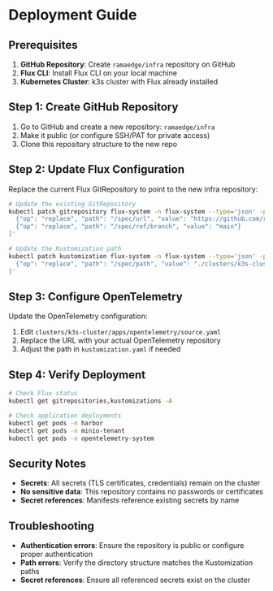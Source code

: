 # Deployment Guide

## Prerequisites

1. **GitHub Repository**: Create `ramaedge/infra` repository on GitHub
2. **Flux CLI**: Install Flux CLI on your local machine
3. **Kubernetes Cluster**: k3s cluster with Flux already installed

## Step 1: Create GitHub Repository

1. Go to GitHub and create a new repository: `ramaedge/infra`
2. Make it public (or configure SSH/PAT for private access)
3. Clone this repository structure to the new repo

## Step 2: Update Flux Configuration

Replace the current Flux GitRepository to point to the new infra repository:

```bash
# Update the existing GitRepository
kubectl patch gitrepository flux-system -n flux-system --type='json' -p='[
  {"op": "replace", "path": "/spec/url", "value": "https://github.com/ramaedge/infra.git"},
  {"op": "replace", "path": "/spec/ref/branch", "value": "main"}
]'

# Update the Kustomization path
kubectl patch kustomization flux-system -n flux-system --type='json' -p='[
  {"op": "replace", "path": "/spec/path", "value": "./clusters/k3s-cluster"}
]'
```

## Step 3: Configure OpenTelemetry

Update the OpenTelemetry configuration:

1. Edit `clusters/k3s-cluster/apps/opentelemetry/source.yaml`
2. Replace the URL with your actual OpenTelemetry repository
3. Adjust the path in `kustomization.yaml` if needed

## Step 4: Verify Deployment

```bash
# Check Flux status
kubectl get gitrepositories,kustomizations -A

# Check application deployments
kubectl get pods -n harbor
kubectl get pods -n minio-tenant
kubectl get pods -n opentelemetry-system
```

## Security Notes

- **Secrets**: All secrets (TLS certificates, credentials) remain on the cluster
- **No sensitive data**: This repository contains no passwords or certificates
- **Secret references**: Manifests reference existing secrets by name

## Troubleshooting

- **Authentication errors**: Ensure the repository is public or configure proper authentication
- **Path errors**: Verify the directory structure matches the Kustomization paths
- **Secret references**: Ensure all referenced secrets exist on the cluster 